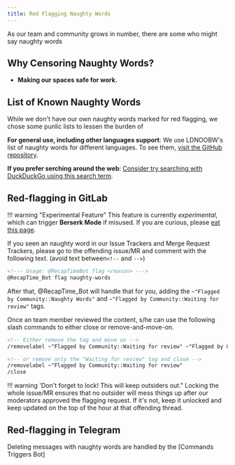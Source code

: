 ```yaml
---
title: Red Flagging Naughty Words
---
```


As our team and community grows in number, there are some who might say naughty words

## Why Censoring Naughty Words?
* **Making our spaces safe for work.**

## List of Known Naughty Words
While we don't have our own naughty words marked for red flagging, we chose some punlic lists to lessen the burden of

**For general use, including other languages support**: We use LDNOOBW's list of naughty words for different languages. To see them, [visit the GitHub repository](https://www.freewebheaders.com/full-list-of-bad-words-banned-by-google/).

**If you prefer serching around the web**: [Consider try searching with DuckDuckGo using this search term](https://duckduckgo.com/?q=list+of+censored+word).

## Red-flagging in GitLab
!!! warning "Experimental Feature"
    This feature is currently *experimental*, which can trigger **Berserk Mode** if misused.
    If you are curious, please [eat this page].

If you seen an naughty word in our Issue Trackers and Merge Request Trackers, please go to the offending issue/MR and comment with the following text. (avoid text between`<!--` and `-->`)
```md
<!--- Usage: @RecapTimeBot flag <reason> --->
@RecapTime_Bot flag naughty-words
```
After that, @RecapTime_Bot will handle that for you, adding the `~"Flagged by Community::Naughty Words"` and `~"Flagged by Community::Waiting for review"` tags.

Once an team member reviewed the content, s/he can use the following slash commands to either close or remove-and-move-on.
```md
<!-- Either remove the tag and move on -->
/removelabel ~"Flagged by Community::Waiting for review" ~"Flagged by Community::Naughty Words"

<!-- or remove only the "Waiting for review" tag and close -->
/removelabel ~"Flagged by Community::Waiting for review"
/close
```

!!! warning 'Don't forget to lock! This will keep outsiders out."
    Locking the whole issue/MR ensures that no outsider will mess things up after our moderators approved the flagging request.
    If it's not, keep it unlocked and keep updated on the top of the hour at that offending thread.

[eat this page]: ../../devops/faq/berserk-mode


## Red-flagging in Telegram
Deleting messages with naughty words are handled by the [Commands Triggers Bot]
